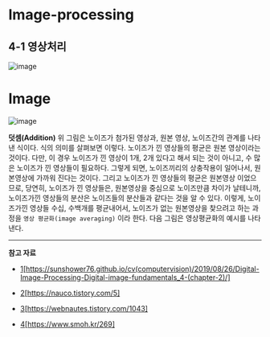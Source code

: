# Image-processing


## 4-1 영상처리

![image](https://user-images.githubusercontent.com/46625602/84286064-2cd88000-ab79-11ea-88b0-4f1bb8bce6d0.png)

# Image 
![image](https://user-images.githubusercontent.com/46625602/84286275-70cb8500-ab79-11ea-89d1-396ea21bd4cf.png)

**덧셈(Addition)**
위 그림은 노이즈가 첨가된 영상과, 원본 영상, 노이즈간의 관계를 나타낸 식이다. 식의 의미를 살펴보면 이렇다. 노이즈가 낀 영상들의 평균은 원본 영상이라는 것이다. 다만, 이 경우 노이즈가 낀 영상이 1개, 2개 있다고 해서 되는 것이 아니고, 수 많은 노이즈가 낀 영상들이 필요하다. 그렇게 되면, 노이즈끼리의 상충작용이 일어나서, 원본영상에 가까워 진다는 것이다. 그리고 노이즈가 낀 영상들의 평균은 원본영상 이었으므로, 당연히, 노이즈가 낀 영상들은, 원본영상을 중심으로 노이즈만큼 차이가 날테니까, 노이즈가낀 영상들의 분산은 노이즈들의 분산들과 같다는 것을 알 수 있다. 이렇게, 노이즈가낀 영상들 수십, 수백개를 평균내어서, 노이즈가 없는 원본영상을 찾으려고 하는 과정을 `영상 평균화(image averaging)` 이라 한다. 다음 그림은 영상평균화의 예시를 나타낸다.

---

**참고 자료**


* [1](https://sunshower76.github.io/cv(computervision)/2019/08/26/Digital-Image-Processing-Digital-image-fundamentals_4-(chapter-2)/)[https://sunshower76.github.io/cv(computervision)/2019/08/26/Digital-Image-Processing-Digital-image-fundamentals_4-(chapter-2)/]

* [2](https://nauco.tistory.com/5)[https://nauco.tistory.com/5]

* [3](https://webnautes.tistory.com/1043)[https://webnautes.tistory.com/1043]

* [4](https://www.smoh.kr/269)[https://www.smoh.kr/269]
